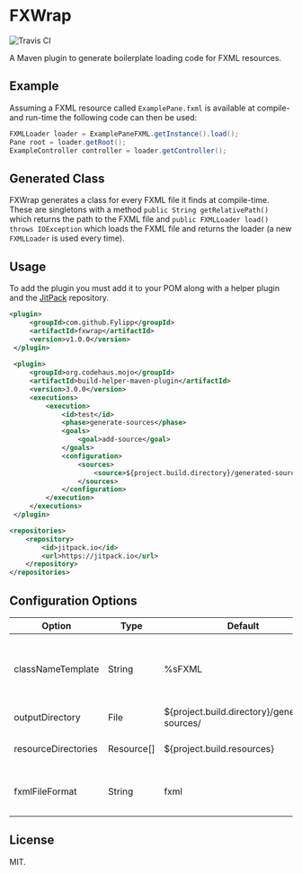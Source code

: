 # FXWrap

![Travis CI](https://travis-ci.org/Fylipp/fxwrap-maven-plugin.svg?branch=master)

A Maven plugin to generate boilerplate loading code for FXML resources.

## Example

Assuming a FXML resource called `ExamplePane.fxml` is available at compile- and run-time
the following code can then be used:

```java
FXMLLoader loader = ExamplePaneFXML.getInstance().load();
Pane root = loader.getRoot();
ExampleController controller = loader.getController();
```

## Generated Class

FXWrap generates a class for every FXML file it finds at compile-time. These are singletons
with a method `public String getRelativePath()` which returns the path to the FXML file and
`public FXMLLoader load() throws IOException` which loads the FXML file and returns the loader (a new `FXMLLoader` is used every time).

## Usage

To add the plugin you must add it to your POM along with a helper plugin and the [JitPack](https://jitpack.io/) repository.

```xml
<plugin>
     <groupId>com.github.Fylipp</groupId>
     <artifactId>fxwrap</artifactId>
     <version>v1.0.0</version>
 </plugin>
 
 <plugin>
     <groupId>org.codehaus.mojo</groupId>
     <artifactId>build-helper-maven-plugin</artifactId>
     <version>3.0.0</version>
     <executions>
         <execution>
             <id>test</id>
             <phase>generate-sources</phase>
             <goals>
                 <goal>add-source</goal>
             </goals>
             <configuration>
                 <sources>
                     <source>${project.build.directory}/generated-sources</source>
                 </sources>
             </configuration>
         </execution>
     </executions>
 </plugin>
```

```xml
<repositories>
    <repository>
        <id>jitpack.io</id>
        <url>https://jitpack.io</url>
    </repository>
</repositories>
```

## Configuration Options

| Option              | Type       | Default                                       | Description                            |
| ------------------- | ---------- | --------------------------------------------- | -------------------------------------- |
| classNameTemplate   | String     | %sFXML                                        | The template for generated class names |
| outputDirectory     | File       | ${project.build.directory}/generated-sources/ | The output directory                   |
| resourceDirectories | Resource[] | ${project.build.resources}                    | The directories to scan                |
| fxmlFileFormat      | String     | fxml                                          | The file extension used by FXML files  |

## License
MIT.
